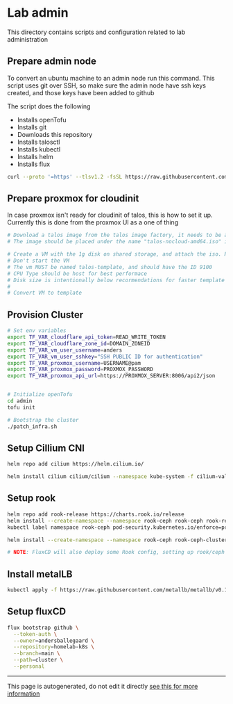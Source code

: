 # Lab admin
This directory contains scripts and configuration related to lab administration

## Prepare admin node
To convert an ubuntu machine to an admin node run this command.
This script uses git over SSH, so make sure the admin node have ssh keys created, and those keys have been added to github

The script does the following
- Installs openTofu
- Installs git
- Downloads this repository
- Installs talosctl
- Installs kubectl
- Installs helm
- Installs flux
```bash
curl --proto '=https' --tlsv1.2 -fsSL https://raw.githubusercontent.com/AndersBallegaard/homelab-k8s/refs/heads/main/admin/prepare_admin_node.sh | bash
```

## Prepare proxmox for cloudinit
In case proxmox isn't ready for cloudinit of talos, this is how to set it up. Currently this is done from the proxmox UI as a one of thing
```bash
# Download a talos image from the talos image factory, it needs to be a nocloud image
# The image should be placed under the name "talos-nocloud-amd64.iso" in the shared vm datastore

# Create a VM with the 1g disk on shared storage, and attach the iso. Ram and CPU doesn't matter
# Don't start the VM
# The vm MUST be named talos-template, and should have the ID 9100
# CPU Type should be host for best performace
# Disk size is intentionally below recormendations for faster template deployments, cloud init will resize to whatever the VM is speced for
#
# Convert VM to template

```

## Provision Cluster
```bash
# Set env variables
export TF_VAR_cloudflare_api_token=READ_WRITE_TOKEN
export TF_VAR_cloudflare_zone_id=DOMAIN_ZONEID
export TF_VAR_vm_user_username=anders
export TF_VAR_vm_user_sshkey="SSH PUBLIC ID for authentication"
export TF_VAR_proxmox_username=USERNAME@pam
export TF_VAR_proxmox_password=PROXMOX_PASSWORD
export TF_VAR_proxmox_api_url=https://PROXMOX_SERVER:8006/api2/json


# Initialize openTofu
cd admin
tofu init

# Bootstrap the cluster
./patch_infra.sh 
```


## Setup Cillium CNI
```bash
helm repo add cilium https://helm.cilium.io/

helm install cilium cilium/cilium --namespace kube-system -f cilium-values.yaml

```

## Setup rook
```bash
helm repo add rook-release https://charts.rook.io/release
helm install --create-namespace --namespace rook-ceph rook-ceph rook-release/rook-ceph
kubectl label namespace rook-ceph pod-security.kubernetes.io/enforce=privileged

helm install --create-namespace --namespace rook-ceph rook-ceph-cluster --set operatorNamespace=rook-ceph rook-release/rook-ceph-cluster

# NOTE: FluxCD will also deploy some Rook config, setting up rook/ceph will take forever, give it atleast 30 minutes before panicing
```

## Install metalLB
```bash
kubectl apply -f https://raw.githubusercontent.com/metallb/metallb/v0.14.9/config/manifests/metallb-native.yaml
```
## Setup fluxCD
```bash
flux bootstrap github \
  --token-auth \
  --owner=andersballegaard \
  --repository=homelab-k8s \
  --branch=main \
  --path=cluster \
  --personal
```






---
This page is autogenerated, do not edit it directly [see this for more information](https://andersballegaard.github.io/homelab-k8s/info/docs)
